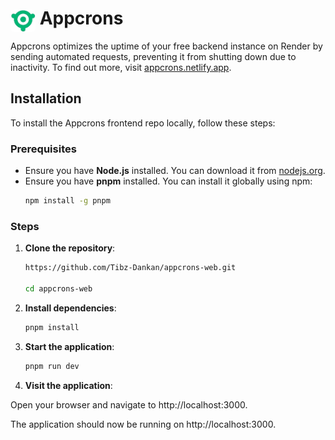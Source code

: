 # <img src="public/logo.png" alt="Appcrons Logo" style="width: 40px; height: 36px; border-radius: 5px;margin-bottom:-12px;" /> Appcrons

Appcrons optimizes the uptime of your free backend instance on Render by sending automated requests, preventing it from shutting down due to inactivity. To find out more, visit [appcrons.netlify.app](https://appcrons.netlify.app).

## Installation

To install the Appcrons frontend repo locally, follow these steps:

### Prerequisites

- Ensure you have **Node.js** installed. You can download it from [nodejs.org](https://nodejs.org/).
- Ensure you have **pnpm** installed. You can install it globally using npm:
  ```sh
  npm install -g pnpm
  ```

### Steps

1. **Clone the repository**:

   ```sh
   https://github.com/Tibz-Dankan/appcrons-web.git

   cd appcrons-web
   ```

1. **Install dependencies**:

   ```sh
   pnpm install

   ```

1. **Start the application**:

   ```sh
   pnpm run dev

   ```

1. **Visit the application**:

Open your browser and navigate to http://localhost:3000.

The application should now be running on http://localhost:3000.

